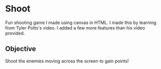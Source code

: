 # Shoot
Fun shooting game I made using canvas in HTML. I made this by learning from Tyler Potts's video. I added a few more features than his video provided.

## Objective
Shoot the enemies moving across the screen to gain points!
